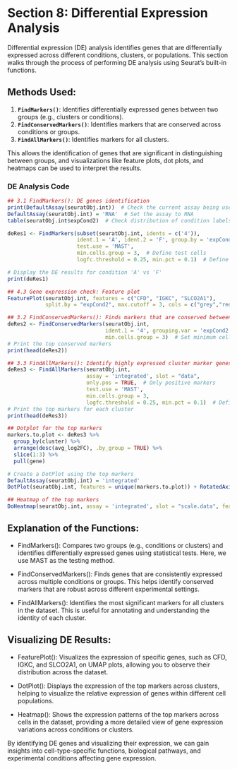 # Section 8: Differential Expression Analysis

Differential expression (DE) analysis identifies genes that are differentially expressed across different conditions, clusters, or populations. This section walks through the process of performing DE analysis using Seurat’s built-in functions.

## Methods Used:
1. **`FindMarkers()`**: Identifies differentially expressed genes between two groups (e.g., clusters or conditions).
2. **`FindConservedMarkers()`**: Identifies markers that are conserved across conditions or groups.
3. **`FindAllMarkers()`**: Identifies markers for all clusters.

This allows the identification of genes that are significant in distinguishing between groups, and visualizations like feature plots, dot plots, and heatmaps can be used to interpret the results.

### DE Analysis Code

```r
## 3.1 FindMarkers(): DE genes identification
print(DefaultAssay(seuratObj.int))  # Check the current assay being used
DefaultAssay(seuratObj.int) = 'RNA'  # Set the assay to RNA
table(seuratObj.int$expCond2)  # Check distribution of condition labels

deRes1 <- FindMarkers(subset(seuratObj.int, idents = c('4')), 
                      ident.1 = 'A', ident.2 = 'F', group.by = 'expCond2', 
                      test.use = 'MAST', 
                      min.cells.group = 3,  # Define test cells
                      logfc.threshold = 0.25, min.pct = 0.1)  # Define test genes

# Display the DE results for condition 'A' vs 'F'
print(deRes1)

## 4.3 Gene expression check: Feature plot
FeaturePlot(seuratObj.int, features = c("CFD", "IGKC", "SLCO2A1"), 
            split.by = "expCond2", max.cutoff = 3, cols = c("grey","red"), reduction = "umap")

## 3.2 FindConservedMarkers(): Finds markers that are conserved between the groups
deRes2 <- FindConservedMarkers(seuratObj.int, 
                               ident.1 = '4', grouping.var = 'expCond2', 
                               min.cells.group = 3)  # Set minimum cells per group
# Print the top conserved markers
print(head(deRes2))

## 3.3 FindAllMarkers(): Identify highly expressed cluster marker genes
deRes3 <- FindAllMarkers(seuratObj.int, 
                         assay = 'integrated', slot = "data", 
                         only.pos = TRUE,  # Only positive markers
                         test.use = 'MAST', 
                         min.cells.group = 3, 
                         logfc.threshold = 0.25, min.pct = 0.1)  # Define test genes
# Print the top markers for each cluster
print(head(deRes3))

## Dotplot for the top markers
markers.to.plot <- deRes3 %>% 
  group_by(cluster) %>% 
  arrange(desc(avg_log2FC), .by_group = TRUE) %>% 
  slice(1:3) %>% 
  pull(gene)

# Create a DotPlot using the top markers
DefaultAssay(seuratObj.int) = 'integrated'
DotPlot(seuratObj.int, features = unique(markers.to.plot)) + RotatedAxis()

## Heatmap of the top markers
DoHeatmap(seuratObj.int, assay = 'integrated', slot = "scale.data", features = markers.to.plot)
```

## Explanation of the Functions:

+  FindMarkers():
Compares two groups (e.g., conditions or clusters) and identifies differentially expressed genes using statistical tests. Here, we use MAST as the testing method.

+ FindConservedMarkers():
Finds genes that are consistently expressed across multiple conditions or groups. This helps identify conserved markers that are robust across different experimental settings.

+ FindAllMarkers():
Identifies the most significant markers for all clusters in the dataset. This is useful for annotating and understanding the identity of each cluster.

## Visualizing DE Results:

+ FeaturePlot(): Visualizes the expression of specific genes, 
such as CFD, IGKC, and SLCO2A1, on UMAP plots, allowing you to observe their distribution across the dataset.

+ DotPlot(): Displays the expression of the top markers across clusters, 
helping to visualize the relative expression of genes within different cell populations.

+ Heatmap(): Shows the expression patterns of the top markers across cells in the dataset, 
providing a more detailed view of gene expression variations across conditions or clusters.

By identifying DE genes and visualizing their expression, 
we can gain insights into cell-type-specific functions, biological pathways,
and experimental conditions affecting gene expression.